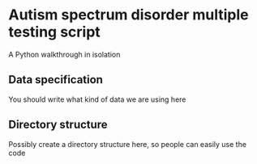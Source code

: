 #  Autism spectrum disorder multiple testing script
A Python walkthrough in isolation

## Data specification
You should write what kind of data we are using here

## Directory structure
Possibly create a directory structure here, so people can easily use the code
